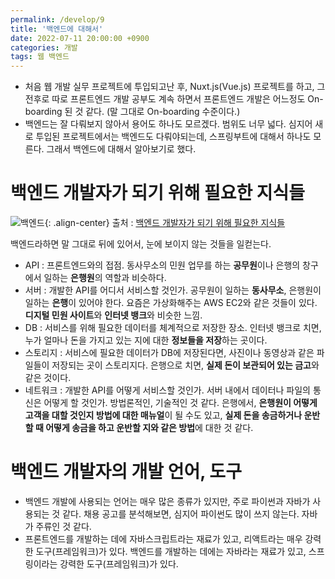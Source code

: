 ```yaml
---
permalink: /develop/9
title: '백엔드에 대해서'
date: 2022-07-11 20:00:00 +0900
categories: 개발
tags: 웹 백엔드
---
```


- 처음 웹 개발 실무 프로젝트에 투입되고난 후, Nuxt.js(Vue.js) 프로젝트를 하고, 그 전후로 따로 프론트엔드 개발 공부도 계속 하면서 프론트엔드 개발은 어느정도 On-boarding 된 것 같다. (말 그대로 On-boarding 수준이다.) 
- 백엔드는 잘 다뤄보지 않아서 용어도 하나도 모르겠다. 범위도 너무 넓다. 심지어 새로 투입된 프로젝트에서는 백엔드도 다뤄야되는데, 스프링부트에 대해서 하나도 모른다. 그래서 백엔드에 대해서 알아보기로 했다.

# 백엔드 개발자가 되기 위해 필요한 지식들

![백엔드][백엔드 개발자가 되기 위해 필요한 지식들]{: .align-center}
출처 : [백엔드 개발자가 되기 위해 필요한 지식들](https://www.howcooliscoding.com/backend/things-to-know-for-backend-developer-basic/)

백엔드라하면 말 그대로 뒤에 있어서, 눈에 보이지 않는 것들을 일컫는다.
- API : 프론트엔드와의 접점. 동사무소의 민원 업무를 하는 **공무원**이나 은행의 창구에서 일하는 **은행원**의 역할과 비슷하다.
- 서버 : 개발한 API를 어디서 서비스할 것인가. 공무원이 일하는 **동사무소**, 은행원이 일하는 **은행**이 있어야 한다. 요즘은 가상화해주는 AWS EC2와 같은 것들이 있다. **디지털 민원 사이트**와 **인터넷 뱅크**와 비슷한 느낌.
- DB : 서비스를 위해 필요한 데이터를 체계적으로 저장한 장소. 인터넷 뱅크로 치면, 누가 얼마나 돈을 가지고 있는 지에 대한 **정보들을 저장**하는 곳이다.
- 스토리지 : 서비스에 필요한 데이터가 DB에 저장된다면, 사진이나 동영상과 같은 파일들이 저장되는 곳이 스토리지다. 은행으로 치면, **실제 돈이 보관되어 있는 금고**와 같은 것이다.
- 네트워크 : 개발한 API를 어떻게 서비스할 것인가. 서버 내에서 데이터나 파일의 통신은 어떻게 할 것인가. 방법론적인, 기술적인 것 같다. 은행에서, **은행원이 어떻게 고객을 대할 것인지 방법에 대한 매뉴얼**이 될 수도 있고, **실제 돈을 송금하거나 운반할 때 어떻게 송금을 하고 운반할 지와 같은 방법**에 대한 것 같다.

# 백엔드 개발자의 개발 언어, 도구
- 백엔드 개발에 사용되는 언어는 매우 많은 종류가 있지만, 주로 파이썬과 자바가 사용되는 것 같다. 채용 공고를 분석해보면, 심지어 파이썬도 많이 쓰지 않는다. 자바가 주류인 것 같다.
- 프론트엔드를 개발하는 데에 자바스크립트라는 재료가 있고, 리액트라는 매우 강력한 도구(프레임워크)가 있다. 백엔드를 개발하는 데에는 자바라는 재료가 있고, 스프링이라는 강력한 도구(프레임워크)가 있다.



[백엔드 개발자가 되기 위해 필요한 지식들]: https://www.howcooliscoding.com/assets/images/2021/20210626-backend-basic-1.png